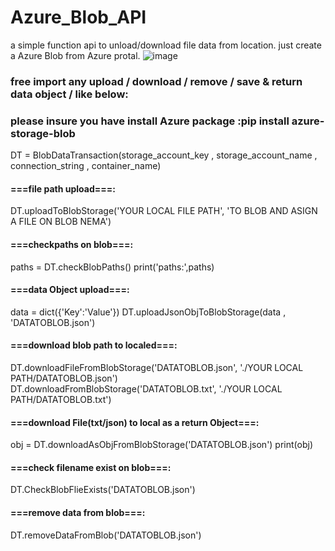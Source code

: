 # Azure_Blob_API
a simple function api to unload/download file data from location.
just create a Azure Blob from Azure protal.
![image](https://user-images.githubusercontent.com/44718189/216972190-e066b6eb-03e7-4523-aaa7-eaf7bd66feca.png)

### free import any upload / download / remove / save & return data object / like below:
### please insure you have install Azure package :pip install azure-storage-blob
DT = BlobDataTransaction(storage_account_key , storage_account_name , connection_string , container_name)
#### ===file path upload===:
DT.uploadToBlobStorage('YOUR LOCAL FILE PATH', 'TO BLOB AND ASIGN A FILE ON BLOB NEMA')

#### ===checkpaths on blob===:
paths = DT.checkBlobPaths()
print('paths:',paths)

#### ===data Object upload===:
data = dict({'Key':'Value'})
DT.uploadJsonObjToBlobStorage(data , 'DATATOBLOB.json')

#### ===download blob path to localed===:
DT.downloadFileFromBlobStorage('DATATOBLOB.json', './YOUR LOCAL PATH/DATATOBLOB.json')
DT.downloadFromBlobStorage('DATATOBLOB.txt', './YOUR LOCAL PATH/DATATOBLOB.txt')

#### ===download File(txt/json) to local as a return Object===:
obj = DT.downloadAsObjFromBlobStorage('DATATOBLOB.json')
print(obj)

#### ===check filename exist on blob===:
DT.CheckBlobFlieExists('DATATOBLOB.json')

#### ===remove data from blob===:
DT.removeDataFromBlob('DATATOBLOB.json')
